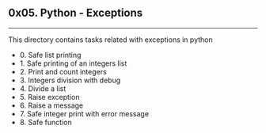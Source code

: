 <h2>0x05. Python - Exceptions</h2>
<hr>
<p>This directory contains tasks related with exceptions in python</p>
<ul>
<li>0. Safe list printing</li>
<li>1. Safe printing of an integers list</li>
<li>2. Print and count integers</li>
<li>3. Integers division with debug</li>
<li>4. Divide a list</li>
<li>5. Raise exception</li>
<li>6. Raise a message</li>
<li>7. Safe integer print with error message</li>
<li>8. Safe function</li>
</ul>
